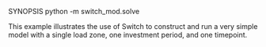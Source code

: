 SYNOPSIS
    python -m switch_mod.solve

This example illustrates the use of Switch to construct and run a very
simple model with a single load zone, one investment period, and one
timepoint.
